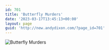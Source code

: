 ```yaml
---
id: 701
title: 'Butterfly Murders'
date: '2023-03-17T13:45:13+00:00'
layout: page
guid: 'http://new.andydixon.com/?page_id=701'
---
```


![Butterfly Murders](https://i0.wp.com/assets.g8x2.ldn.idrivee2-23.com/posters/Butterfly%20Murders%2001.jpg?w=1200&ssl=1 "Butterfly Murders")